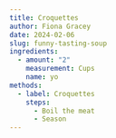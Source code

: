 ```yaml
---
title: Croquettes
author: Fiona Gracey
date: 2024-02-06
slug: funny-tasting-soup
ingredients:
  - amount: "2"
    measurement: Cups
    name: yo
methods:
  - label: Croquettes
    steps:
      - Boil the meat
      - Season
---
```


